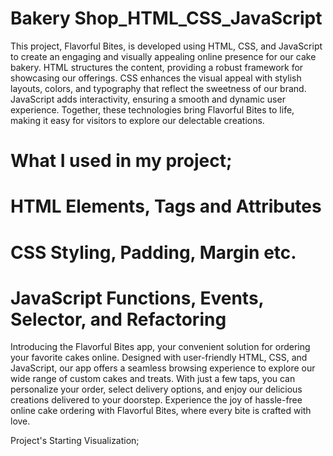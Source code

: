 # Bakery Shop_HTML_CSS_JavaScript
This project, Flavorful Bites, is developed using HTML, CSS, and JavaScript to create an engaging and visually appealing online presence for our cake bakery. HTML structures the content, providing a robust framework for showcasing our offerings. CSS enhances the visual appeal with stylish layouts, colors, and typography that reflect the sweetness of our brand. JavaScript adds interactivity, ensuring a smooth and dynamic user experience. Together, these technologies bring Flavorful Bites to life, making it easy for visitors to explore our delectable creations.



# What I used in my project;

# HTML Elements, Tags and Attributes

# CSS Styling, Padding, Margin etc.

# JavaScript Functions, Events, Selector, and Refactoring


Introducing the Flavorful Bites app, your convenient solution for ordering your favorite cakes online. Designed with user-friendly HTML, CSS, and JavaScript, our app offers a seamless browsing experience to explore our wide range of custom cakes and treats. With just a few taps, you can personalize your order, select delivery options, and enjoy our delicious creations delivered to your doorstep. Experience the joy of hassle-free online cake ordering with Flavorful Bites, where every bite is crafted with love.

Project's Starting Visualization;





